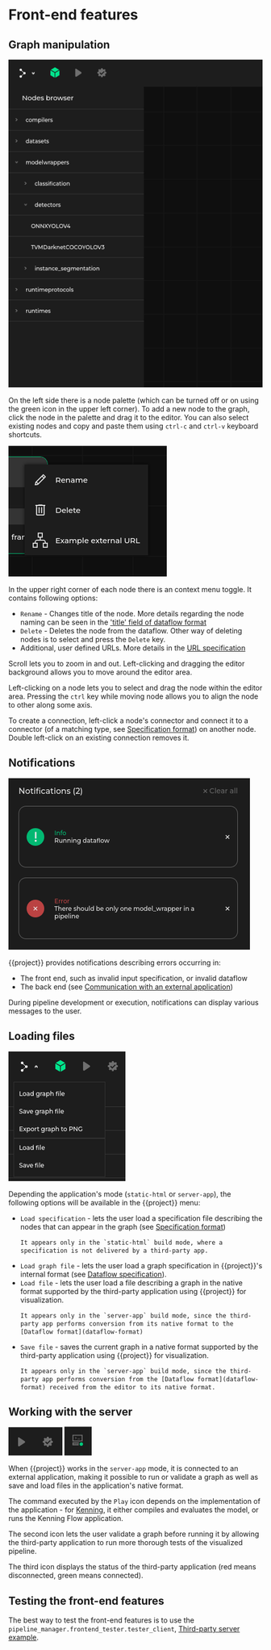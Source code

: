 # Front-end features

## Graph manipulation

![Node palette](img/node-palette.png)

On the left side there is a node palette (which can be turned off or on using the green icon in the upper left corner).
To add a new node to the graph, click the node in the palette and drag it to the editor.
You can also select existing nodes and copy and paste them using `ctrl-c` and `ctrl-v` keyboard shortcuts.

![Node context menu](img/node-context-menu.png)

In the upper right corner of each node there is an context menu toggle. It contains following options:
* `Rename` - Changes title of the node. More details regarding the node naming can be seen in the ['title' field of dataflow format](project:dataflow-format.md#node)
* `Delete` - Deletes the node from the dataflow. Other way of deleting nodes is to select and press the `Delete` key.
* Additional, user defined URLs. More details in the [URL specification](project:specification-format.md#url-class)

Scroll lets you to zoom in and out. 
Left-clicking and dragging the editor background allows you to move around the editor area.

Left-clicking on a node lets you to select and drag the node within the editor area. Pressing the `ctrl` key while moving node allows you to align the node to other along some axis.

To create a connection, left-click a node's connector and connect it to a connector (of a matching type, see [Specification format](specification-format)) on another node.
Double left-click on an existing connection removes it.

## Notifications

![Notifications](img/notifications.png)

{{project}} provides notifications describing errors occurring in:

* The front end, such as invalid input specification, or invalid dataflow
* The back end (see [Communication with an external application](external-app-communication))

During pipeline development or execution, notifications can display various messages to the user.

## Loading files

![Front end menu](img/frontend-menu.png)

Depending the application's mode (`static-html` or `server-app`), the following options will be available in the {{project}} menu:

* `Load specification` - lets the user load a specification file describing the nodes that can appear in the graph (see [Specification format](specification-format))
  ```{note}
  It appears only in the `static-html` build mode, where a specification is not delivered by a third-party app.
  ```
* `Load graph file` - lets the user load a graph specification in {{project}}'s internal format (see [Dataflow specification](dataflow-format)).
* `Load file` - lets the user load a file describing a graph in the native format supported by the third-party application using {{project}} for visualization.
  ```{note}
  It appears only in the `server-app` build mode, since the third-party app performs conversion from its native format to the [Dataflow format](dataflow-format)
  ```
* `Save file` - saves the current graph in a native format supported by the third-party application using {{project}} for visualization.
  ```{note}
  It appears only in the `server-app` build mode, since the third-party app performs conversion from the [Dataflow format](dataflow-format) received from the editor to its native format.
  ```

## Working with the server

![Run and Validate](img/frontend-run-validation.png) ![Server status](img/frontend-server-status.png)

When {{project}} works in the `server-app` mode, it is connected to an external application, making it possible to run or validate a graph as well as save and load files in the application's native format.

The command executed by the `Play` icon depends on the implementation of the application - for [Kenning](https://github.com/antmicro/kenning), it either compiles and evaluates the model, or runs the Kenning Flow application.

The second icon lets the user validate a graph before running it by allowing the third-party application to run more thorough tests of the visualized pipeline.

The third icon displays the status of the third-party application (red means disconnected, green means connected).

## Testing the front-end features

The best way to test the front-end features is to use the `pipeline_manager.frontend_tester.tester_client`, [Third-party server example](example-server).